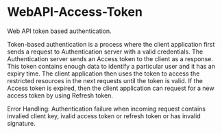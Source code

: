 # WebAPI-Access-Token

Web API token based authentication.

Token-based authentication is a process where the client application first sends a request to Authentication server with a valid credentials. The Authentication server sends an Access token to the client as a response. This token contains enough data to identify a particular user and it has an expiry time. The client application then uses the token to access the restricted resources in the next requests until the token is valid. If the Access token is expired, then the client application can request for a new access token by using Refresh token.


Error Handling:
Authentication failure when incoming request contains invalied client key, ivalid access token or refresh token or has invalid signature.
